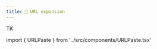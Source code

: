 ```yaml
---
title: 🔗 URL expansion
---
```


TK

import { URLPaste } from '../src/components/URLPaste.tsx'

<URLPaste />
